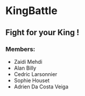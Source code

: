 # KingBattle
## Fight for your King !

### Members:
- Zaidi Mehdi
- Alan Billy
- Cedric Larsonnier
- Sophie Houset
- Adrien Da Costa Veiga
